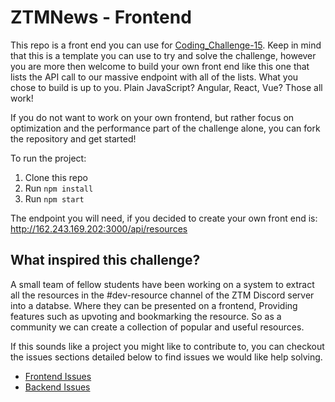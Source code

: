 # ZTMNews - Frontend
This repo is a front end you can use for [Coding_Challenge-15](https://github.com/zero-to-mastery/Coding_Challenge-15). Keep in mind that this is a template you can use to try and solve the challenge, however you are more then welcome to build your own front end like this one that lists the API call to our massive endpoint with all of the lists. What you chose to build is up to you. Plain JavaScript? Angular, React, Vue? Those all work!

If you do not want to work on your own frontend, but rather focus on optimization and the performance part of the challenge alone, you can fork the repository and get started!

To run the project:

1. Clone this repo
2. Run `npm install`
3. Run `npm start`

The endpoint you will need, if you decided to create your own front end is: http://162.243.169.202:3000/api/resources

## What inspired this challenge?
A small team of fellow students have been working on a system to extract all the resources in the #dev-resource channel of the ZTM Discord server into a databse. Where they can be presented on a frontend, Providing features such as upvoting and bookmarking the resource. So as a community we can create a collection of popular and useful resources.

If this sounds like a project you might like to contribute to, you can checkout the issues sections detailed below to find issues we would like help solving.

- [Frontend Issues](https://github.com/zeroDevs/dev-resources-frontend/issues)
- [Backend Issues](https://github.com/zeroDevs/dev-resources-backend/issues)
